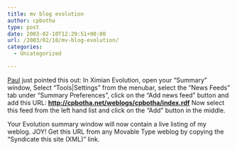 ```yaml
---
title: mv blog evolution
author: cpbotha
type: post
date: 2003-02-10T12:29:51+00:00
url: /2003/02/10/mv-blog-evolution/
categories:
  - Uncategorized

---
```

[Paul][1] just pointed this out: In Ximian Evolution, open your &#8220;Summary&#8221; window, Select &#8220;Tools|Settings&#8221; from the menubar, select the &#8220;News Feeds&#8221; tab under &#8220;Summary Preferences&#8221;, click on the &#8220;Add news feed&#8221; button and add this URL: **http://cpbotha.net/weblogs/cpbotha/index.rdf** Now select this feed from the left hand list and click on the &#8220;Add&#8221; button in the middle.

Your Evolution summary window will now contain a live listing of my weblog. JOY! Get this URL from any Movable Type weblog by copying the &#8220;Syndicate this site (XML)&#8221; link.

 [1]: http://cpbotha.net/weblogs/paul/
